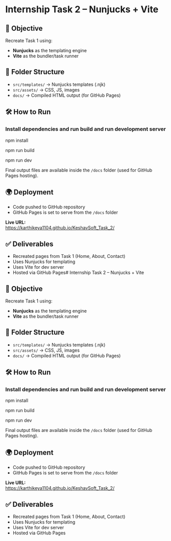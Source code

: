 # Internship Task 2 – Nunjucks + Vite

## 📌 Objective
Recreate Task 1 using:
- **Nunjucks** as the templating engine
- **Vite** as the bundler/task runner

## 📂 Folder Structure
- `src/templates/` → Nunjucks templates (.njk)
- `src/assets/` → CSS, JS, images
- `docs/` → Compiled HTML output (for GitHub Pages)

## 🛠️ How to Run
### Install dependencies and run build and run development server
npm install

npm run build

npm run dev
   
Final output files are available inside the `/docs` folder (used for GitHub Pages hosting).

## 🌍 Deployment

- Code pushed to GitHub repository  
- GitHub Pages is set to serve from the `/docs` folder

**Live URL:**  
https://karthikeya1104.github.io/KeshavSoft_Task_2/

## ✅ Deliverables

- Recreated pages from Task 1 (Home, About, Contact)  
- Uses Nunjucks for templating  
- Uses Vite for dev server  
- Hosted via GitHub Pages# Internship Task 2 – Nunjucks + Vite

## 📌 Objective
Recreate Task 1 using:
- **Nunjucks** as the templating engine
- **Vite** as the bundler/task runner

## 📂 Folder Structure
- `src/templates/` → Nunjucks templates (.njk)
- `src/assets/` → CSS, JS, images
- `docs/` → Compiled HTML output (for GitHub Pages)

## 🛠️ How to Run
### Install dependencies and run build and run development server
npm install

npm run build

npm run dev
   
Final output files are available inside the `/docs` folder (used for GitHub Pages hosting).

## 🌍 Deployment

- Code pushed to GitHub repository  
- GitHub Pages is set to serve from the `/docs` folder

**Live URL:**  
https://karthikeya1104.github.io/KeshavSoft_Task_2/

## ✅ Deliverables

- Recreated pages from Task 1 (Home, About, Contact)  
- Uses Nunjucks for templating  
- Uses Vite for dev server  
- Hosted via GitHub Pages
